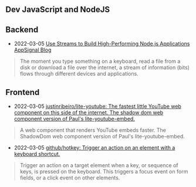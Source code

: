 ## Dev JavaScript and NodeJS

## Backend
- 2022-03-05 [Use Streams to Build High-Performing Node.js Applications AppSignal Blog](https://blog.appsignal.com/2022/02/02/use-streams-to-build-high-performing-nodejs-applications.html)
> The moment you type something on a keyboard, read a file from a disk or download a file over the internet, a stream of information (bits) flows through different devices and applications.

## Frontend
- 2022-03-05 [justinribeiro/lite-youtube: The fastest little YouTube web component on this side of the internet. The shadow dom web component version of Paul's lite-youtube-embed.](https://github.com/justinribeiro/lite-youtube)
> A web component that renders YouTube embeds faster. The ShadowDom web component version of Paul's lite-youtube-embed.
- 2022-03-05 [github/hotkey: Trigger an action on an element with a keyboard shortcut.](https://github.com/github/hotkey)
> Trigger an action on a target element when a key, or sequence of keys, is pressed on the keyboard. This triggers a focus event on form fields, or a click event on other elements.


